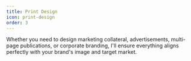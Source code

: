 ```yaml
---
title: Print Design
icon: print-design
order: 3
---
```


Whether you need to design marketing collateral, advertisements, multi-page publications, or corporate branding, I'll ensure everything aligns perfectly with your brand's image and target market.
